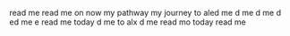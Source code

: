 read me
read me on now
my pathway
my journey to aled me
d me
d me
d ed me
  e
read me today
d me to alx
d me
read mo today
read me

